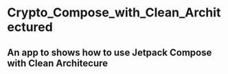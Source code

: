 # Crypto_Compose_with_Clean_Architectured

## An app to shows how to use Jetpack Compose with Clean Architecure
